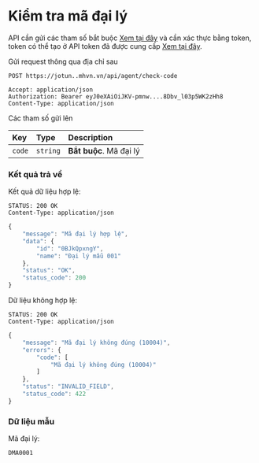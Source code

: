 # Kiểm tra mã đại lý

API cần gửi các tham số bắt buộc [Xem tại đây](README.md) và cần xác thực bằng token, token có thể tạo ở API token đã được cung cấp [Xem tại đây](token-access.md).

 Gửi request thông qua địa chỉ sau
 ```http
POST https://jotun..mhvn.vn/api/agent/check-code

Accept: application/json
Authorization: Bearer eyJ0eXAiOiJKV-pmnw....8Dbv_l03p5WK2zHh8
Content-Type: application/json
```

Các tham số gửi lên

| Key | Type | Description |
| :--- | :--- | :--- |
| `code` | `string` | **Bắt buộc**. Mã đại lý |

### Kết quả trả về
Kết quả dữ liệu hợp lệ:
 ```http
STATUS: 200 OK
Content-Type: application/json
```
```javascript
{
    "message": "Mã đại lý hợp lệ",
    "data": {
        "id": "0BJkQpxngY",
        "name": "Đại lý mẫu 001"
    },
    "status": "OK",
    "status_code": 200
}
```

Dữ liệu không hợp lệ:
 ```http
STATUS: 200 OK
Content-Type: application/json
```
```javascript
{
    "message": "Mã đại lý không đúng (10004)",
    "errors": {
        "code": [
            "Mã đại lý không đúng (10004)"
        ]
    },
    "status": "INVALID_FIELD",
    "status_code": 422
}
```

### Dữ liệu mẫu
Mã đại lý:
```
DMA0001
```
